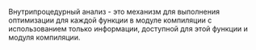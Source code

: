 Внутрипроцедурный анализ - это механизм для выполнения оптимизации для каждой функции в модуле компиляции с использованием только информации, доступной для этой функции и модуля компиляции.